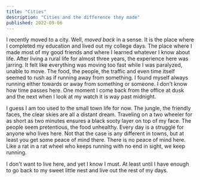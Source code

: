 ```yaml
---
title: "Cities"
description: "Cities and the difference they made"
published: 2022-09-06
---
```

I recently moved to a city. Well, *moved back* in a sense. It is the place
where I completed my education and lived out my college days. The
place where I made most of my good friends and where I learned whatever I know
about life. After living a rural life for almost three years, the experience
here was jarring. It felt like everything was moving too fast while I was
paralyzed, unable to move. The food, the people, the traffic and even time
itself seemed to rush as if running away from something. I found myself always
running either towards or away from something or someone. I don't know how time
passes here. One moment I come back from the office at dusk and the next when I
look at my watch it is way past midnight. 

I guess I am too used to the small town life for now. The jungle, the friendly
faces, the clear skies are all a distant dream. Traveling on a two wheeler for
as short as two minutes ensures a black sooty layer on top of my face. The people
seem pretentious, the food unhealthy. Every day is a struggle for anyone who
lives here. Not that the case is any different in towns, but at least you get
some peace of mind there. There is no peace of mind here. Like a rat in a rat
wheel who keeps running with no end in sight, we keep running.

I don't want to live here, and yet I know I must. At least until I have enough
to go back to my sweet little nest and live out the rest of my days.
